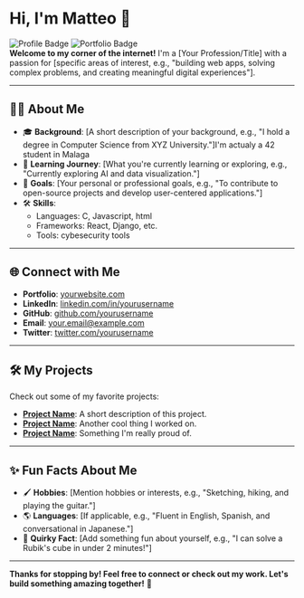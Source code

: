 # Hi, I'm Matteo 👋

![Profile Badge](https://img.shields.io/badge/-Developer-blue) ![Portfolio Badge](https://img.shields.io/badge/-Portfolio-orange)  
**Welcome to my corner of the internet!** I'm a [Your Profession/Title] with a passion for [specific areas of interest, e.g., "building web apps, solving complex problems, and creating meaningful digital experiences"].  

---

## 👨‍💻 About Me

- 🎓 **Background**: [A short description of your background, e.g., "I hold a degree in Computer Science from XYZ University."]I'm actualy a 42 student in Malaga
- 🌱 **Learning Journey**: [What you're currently learning or exploring, e.g., "Currently exploring AI and data visualization."]
- 🎯 **Goals**: [Your personal or professional goals, e.g., "To contribute to open-source projects and develop user-centered applications."]
- 🛠️ **Skills**:  
  - Languages: C, Javascript, html
  - Frameworks: React, Django, etc.  
  - Tools: cybesecurity tools

---

## 🌐 Connect with Me

- **Portfolio**: [yourwebsite.com](https://yourwebsite.com)
- **LinkedIn**: [linkedin.com/in/yourusername](https://linkedin.com/in/yourusername)
- **GitHub**: [github.com/yourusername](https://github.com/yourusername)
- **Email**: [your.email@example.com](mailto:your.email@example.com)
- **Twitter**: [twitter.com/yourusername](https://twitter.com/yourusername)

---

## 🛠️ My Projects

Check out some of my favorite projects:

- **[Project Name](https://github.com/yourusername/project)**: A short description of this project.
- **[Project Name](https://github.com/yourusername/project)**: Another cool thing I worked on.
- **[Project Name](https://github.com/yourusername/project)**: Something I'm really proud of.

---

## ✨ Fun Facts About Me

- 🖌️ **Hobbies**: [Mention hobbies or interests, e.g., "Sketching, hiking, and playing the guitar."]
- 🌎 **Languages**: [If applicable, e.g., "Fluent in English, Spanish, and conversational in Japanese."]
- 🎲 **Quirky Fact**: [Add something fun about yourself, e.g., "I can solve a Rubik's cube in under 2 minutes!"]

---

**Thanks for stopping by! Feel free to connect or check out my work. Let's build something amazing together!** 🚀
